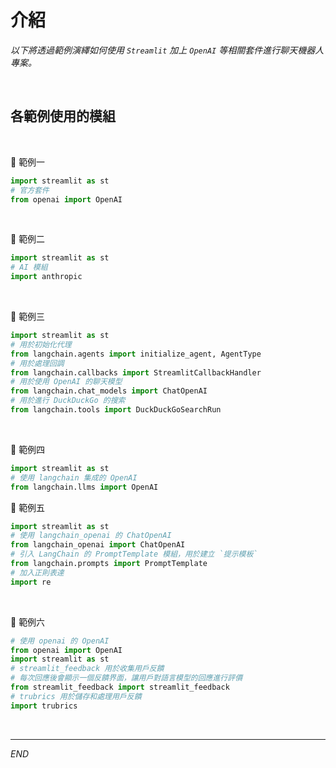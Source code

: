 # 介紹

_以下將透過範例演繹如何使用 `Streamlit` 加上 `OpenAI` 等相關套件進行聊天機器人專案。_

<br>

## 各範例使用的模組

<br>

🌿 範例一
```python
import streamlit as st
# 官方套件
from openai import OpenAI
```

<br>

🌿 範例二
```python
import streamlit as st
# AI 模組
import anthropic
```

<br>

🌿 範例三
```python
import streamlit as st
# 用於初始化代理
from langchain.agents import initialize_agent, AgentType
# 用於處理回調
from langchain.callbacks import StreamlitCallbackHandler
# 用於使用 OpenAI 的聊天模型
from langchain.chat_models import ChatOpenAI
# 用於進行 DuckDuckGo 的搜索
from langchain.tools import DuckDuckGoSearchRun
```

<br>

🌿 範例四
```python
import streamlit as st
# 使用 langchain 集成的 OpenAI
from langchain.llms import OpenAI
```

🌿 範例五
```python
import streamlit as st
# 使用 langchain_openai 的 ChatOpenAI
from langchain_openai import ChatOpenAI
# 引入 LangChain 的 PromptTemplate 模組，用於建立 `提示模板`
from langchain.prompts import PromptTemplate
# 加入正則表達
import re
```

<br>

🌿 範例六
```python
# 使用 openai 的 OpenAI
from openai import OpenAI
import streamlit as st
# streamlit_feedback 用於收集用戶反饋
# 每次回應後會顯示一個反饋界面，讓用戶對語言模型的回應進行評價
from streamlit_feedback import streamlit_feedback
# trubrics 用於儲存和處理用戶反饋
import trubrics
```

<br>

___

_END_
